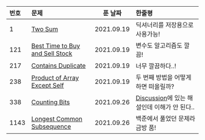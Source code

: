 | 번호 | 문제                                                                                             |  푼 날짜   | 한줄평                                                                                                                                                  |
| :--- | :----------------------------------------------------------------------------------------------- | :--------: | :------------------------------------------------------------------------------------------------------------------------------------------------------ |
| 1    | [Two Sum](https://leetcode.com/problems/two-sum/)                                                | 2021.09.19 | 딕셔너리를 저장용으로 사용가능!                                                                                                                         |
| 121  | [Best Time to Buy and Sell Stock](https://leetcode.com/problems/best-time-to-buy-and-sell-stock) | 2021.09.19 | 변수도 알고리즘도 깔끔!                                                                                                                                 |
| 217  | [Contains Duplicate](https://leetcode.com/problems/contains-duplicate/)                          | 2021.09.19 | 너무 깔끔하다..!                                                                                                                                        |
| 238  | [Product of Array Except Self](https://leetcode.com/problems/product-of-array-except-self/)      | 2021.09.19 | 두 번째 방법을 어떻게 하면 떠올릴까?                                                                                                                    |
| 338  | [Counting Bits](https://leetcode.com/problems/counting-bits/)                                    | 2021.09.26 | [Discussion](https://leetcode.com/problems/counting-bits/discuss/656849/Python-Simple-Solution-with-Clear-Explanation)에 있는 해설인데 이해가 안 된다.. |
| 1143 | [Longest Common Subsequence](https://leetcode.com/problems/longest-common-subsequence/)          | 2021.09.26 | 백준에서 풀었던 문제라 금방 품!                                                                                                                         |
